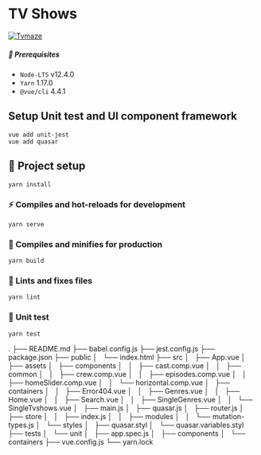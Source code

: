 # TV Shows
[![Tvmaze](http://static.tvmaze.com/images/api/tvm_api.png)](http://www.tvmaze.com/api "Tvmaze")

##### :dart: Prerequisites
-   `Node-LTS` v12.4.0
-   `Yarn` 1.17.0
-   `@vue/cli` 4.4.1

## Setup Unit test and UI component framework
```
vue add unit-jest
vue add quasar
```

## :wrench: Project setup
```
yarn install
```

### :zap: Compiles and hot-reloads for development
```
yarn serve
```

### :rocket: Compiles and minifies for production
```
yarn build
```

### :shirt: Lints and fixes files
```
yarn lint
```

### :rotating_light: Unit test 
```
yarn test
```


.
├── README.md
├── babel.config.js
├── jest.config.js
├── package.json
├── public
│   └── index.html
├── src
│   ├── App.vue
│   ├── assets
│   ├── components
│   │   ├── cast.comp.vue
│   │   ├── common
│   │   ├── crew.comp.vue
│   │   ├── episodes.comp.vue
│   │   ├── homeSlider.comp.vue
│   │   └── horizontal.comp.vue
│   ├── containers
│   │   ├── Error404.vue
│   │   ├── Genres.vue
│   │   ├── Home.vue
│   │   ├── Search.vue
│   │   ├── SingleGenres.vue
│   │   └── SingleTvshows.vue
│   ├── main.js
│   ├── quasar.js
│   ├── router.js
│   ├── store
│   │   ├── index.js
│   │   ├── modules
│   │   └── mutation-types.js
│   └── styles
│       ├── quasar.styl
│       └── quasar.variables.styl
├── tests
│   └── unit
│       ├── app.spec.js
│       ├── components
│       └── containers
├── vue.config.js
└── yarn.lock
